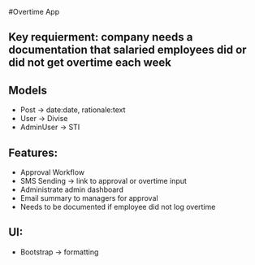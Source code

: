 #Overtime App

## Key requierment: company needs a documentation that salaried employees did or did not get overtime each week

## Models
- Post -> date:date, rationale:text
- User -> Divise
- AdminUser -> STI

## Features:
- Approval Workflow
- SMS Sending -> link to approval or overtime input
- Administrate admin dashboard
- Email summary to managers for approval
- Needs to be documented if employee did not log overtime
## UI:
- Bootstrap -> formatting

